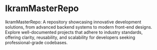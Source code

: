 # IkramMasterRepo
IkramMasterRepo: A repository showcasing innovative development solutions, from advanced backend systems to modern front-end designs. Explore well-documented projects that adhere to industry standards, offering clarity, reusability, and scalability for developers seeking professional-grade codebases.
